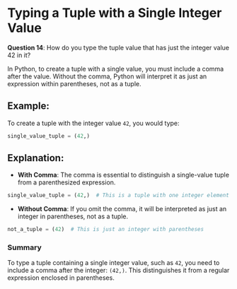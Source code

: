 # Typing a Tuple with a Single Integer Value

**Question 14**: How do you type the tuple value that has just the integer value 42 in it?

In Python, to create a tuple with a single value, you must include a comma after the value. Without the comma, Python will interpret it as just an expression within parentheses, not as a tuple.

## Example:

To create a tuple with the integer value `42`, you would type:

```python
single_value_tuple = (42,)
```
## Explanation:
- **With Comma**: The comma is essential to distinguish a single-value tuple from a parenthesized expression.

```python
single_value_tuple = (42,)  # This is a tuple with one integer element
```

- **Without Comma**: If you omit the comma, it will be interpreted as just an integer in parentheses, not as a tuple.

```python
not_a_tuple = (42)  # This is just an integer with parentheses
```

### Summary
To type a tuple containing a single integer value, such as `42`, you need to include a comma after the integer: `(42,)`. This distinguishes it from a regular expression enclosed in parentheses.